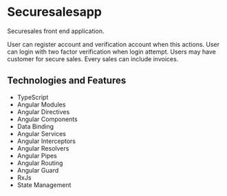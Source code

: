# Securesalesapp

Securesales front end application.

User can register account and verification account when this actions.
User can login with two factor verification when login attempt.
Users may have customer for secure sales.
Every sales can include invoices.

## Technologies and Features
<ul>
<li>TypeScript</li>
<li>Angular Modules</li>
<li>Angular Directives</li>
<li>Angular Components</li>
<li>Data Binding</li>
<li>Angular Services</li>
<li>Angular Interceptors</li>
<li>Angular Resolvers</li>
<li>Angular Pipes</li>
<li>Angular Routing</li>
<li>Angular Guard</li>
<li>RxJs</li>
<li>State Management</li>
</ul>
